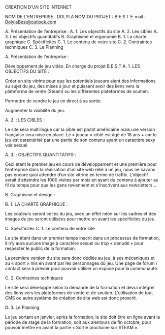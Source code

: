CREATION D’UN SITE INTERNET

NOM DE L’ENTREPRISE : DOLYLA
NOM DU PROJET : B.E.S.T
E-mail : DolylaBest@outlook.com

A. Présentation de l’entreprise :
A. 1. Les objectifs du site
A. 2. Les cibles
A. 3. Les objectifs quantitatifs
B. Graphisme et ergonomie
B. 1. La charte graphique
C. Spécificités
C. 1. Le contenu de votre site
C. 2. Contraintes techniques
C. 3. Le Planning

A. Présentation de l’entreprise :

Développement de jeu vidéo.
En charge du projet B.E.S.T
A. 1. LES OBJECTIFS DU SITE :

Créer un site vitrine pour que les potentiels joueurs aient des informations au sujet du jeu, des mises à jour et puissent avoir des liens vers la plateforme de vente (Steam) ou les différentes plateformes de soutien.

Permettre de vendre le jeu en direct à sa sortie.

Augmenter la visibilité du jeu.

A. 2. : LES CIBLES :

Le site sera multilingue car la cible est plutôt américaine mais une version française sera mise en place.
Le « joueur » ciblé est âgé de 18 ans + car le jeu est caractérisé par une partie de son contenu ayant un caractère sexy voir sexuel.

A. 3. : OBJECTIFS QUANTITATIFS :

Ceci étant le premier jeu en cours de développement et une première pour l’entreprise dans la réalisation d’un site web relié à un jeu, nous ne savons pas encore quoi attendre d’un site vitrine en terme de traffic.
L’objectif serait d’atteindre les 1000 visites par mois en ayant du contenu à ajouter au fil du temps pour que les gens reviennent et s’inscrivent aux newsletters…

B. Graphisme et design :

B. 1. LA CHARTE GRAPHIQUE :

Les couleurs seront celles du jeu, avec un effet néon sur les cadres et des images du jeu seront utilisées pour mettre en avant les spécificités du jeu.

C. Spécificités
C. 1. Le contenu de votre site

Le site étant dans un premier temps inscrit dans un processus de formation, il n’y aura aucune image à caractère sexuel ou trop « dénudé » pour respecter le public de la formation.

La première version du site sera donc dédiée au jeu, à ses mécaniques et au « sport » mis en avant par les personnages du jeu.
Une page de forum / contact sera à prévoir pour pouvoir utiliser un espace pour la communauté.

C. 2. Contraintes techniques

Le site sera développé selon la demande de la formation et devra intégrer des liens vers les plateformes de vente et de soutien.
L’utilisation de tout CMS ou autre système de création de site web est donc proscrit.

D. 3. Le Planning

Le jeu sortant en janvier, après la formation, le site doit être en ligne avant la période de stage de la formation, soit aux alentours de fin octobre, pour pouvoir mettre en avant la partie « Sortie prochaine sur STEAM ».
